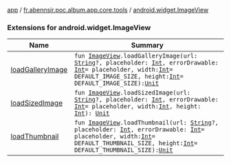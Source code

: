 [app](../../index.md) / [fr.abennsir.poc.album.app.core.tools](../index.md) / [android.widget.ImageView](./index.md)

### Extensions for android.widget.ImageView

| Name | Summary |
|---|---|
| [loadGalleryImage](load-gallery-image.md) | `fun `[`ImageView`](https://developer.android.com/reference/android/widget/ImageView.html)`.loadGalleryImage(url: `[`String`](https://kotlinlang.org/api/latest/jvm/stdlib/kotlin/-string/index.html)`?, placeholder: `[`Int`](https://kotlinlang.org/api/latest/jvm/stdlib/kotlin/-int/index.html)`, errorDrawable: `[`Int`](https://kotlinlang.org/api/latest/jvm/stdlib/kotlin/-int/index.html)` = placeholder, width: `[`Int`](https://kotlinlang.org/api/latest/jvm/stdlib/kotlin/-int/index.html)` = DEFAULT_IMAGE_SIZE, height: `[`Int`](https://kotlinlang.org/api/latest/jvm/stdlib/kotlin/-int/index.html)` = DEFAULT_IMAGE_SIZE): `[`Unit`](https://kotlinlang.org/api/latest/jvm/stdlib/kotlin/-unit/index.html) |
| [loadSizedImage](load-sized-image.md) | `fun `[`ImageView`](https://developer.android.com/reference/android/widget/ImageView.html)`.loadSizedImage(url: `[`String`](https://kotlinlang.org/api/latest/jvm/stdlib/kotlin/-string/index.html)`?, placeholder: `[`Int`](https://kotlinlang.org/api/latest/jvm/stdlib/kotlin/-int/index.html)`, errorDrawable: `[`Int`](https://kotlinlang.org/api/latest/jvm/stdlib/kotlin/-int/index.html)` = placeholder, width: `[`Int`](https://kotlinlang.org/api/latest/jvm/stdlib/kotlin/-int/index.html)`, height: `[`Int`](https://kotlinlang.org/api/latest/jvm/stdlib/kotlin/-int/index.html)`): `[`Unit`](https://kotlinlang.org/api/latest/jvm/stdlib/kotlin/-unit/index.html) |
| [loadThumbnail](load-thumbnail.md) | `fun `[`ImageView`](https://developer.android.com/reference/android/widget/ImageView.html)`.loadThumbnail(url: `[`String`](https://kotlinlang.org/api/latest/jvm/stdlib/kotlin/-string/index.html)`?, placeholder: `[`Int`](https://kotlinlang.org/api/latest/jvm/stdlib/kotlin/-int/index.html)`, errorDrawable: `[`Int`](https://kotlinlang.org/api/latest/jvm/stdlib/kotlin/-int/index.html)` = placeholder, width: `[`Int`](https://kotlinlang.org/api/latest/jvm/stdlib/kotlin/-int/index.html)` = DEFAULT_THUMBNAIL_SIZE, height: `[`Int`](https://kotlinlang.org/api/latest/jvm/stdlib/kotlin/-int/index.html)` = DEFAULT_THUMBNAIL_SIZE): `[`Unit`](https://kotlinlang.org/api/latest/jvm/stdlib/kotlin/-unit/index.html) |

